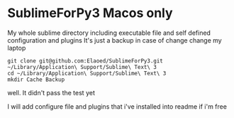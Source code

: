 # SublimeForPy3 Macos only
My whole sublime directory including executable file and self defined configuration and plugins
It's just a backup in case of change change my laptop
```
git clone git@github.com:Elaoed/SublimeForPy3.git ~/Library/Application\ Support/Sublime\ Text\ 3
cd ~/Library/Application\ Support/Sublime\ Text\ 3
mkdir Cache Backup
```
well. It didn't pass the test yet

I will add configure file and plugins that i've installed into readme if i'm free
